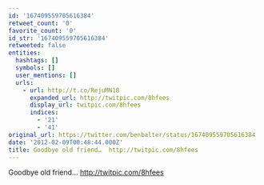 ```yaml
---
id: '167409559705616384'
retweet_count: '0'
favorite_count: '0'
id_str: '167409559705616384'
retweeted: false
entities:
  hashtags: []
  symbols: []
  user_mentions: []
  urls:
    - url: http://t.co/RejuMN18
      expanded_url: http://twitpic.com/8hfees
      display_url: twitpic.com/8hfees
      indices:
        - '21'
        - '41'
original_url: https://twitter.com/benbalter/status/167409559705616384
date: '2012-02-09T00:48:44.000Z'
title: Goodbye old friend…  http://twitpic.com/8hfees
---
```


Goodbye old friend…  http://twitpic.com/8hfees